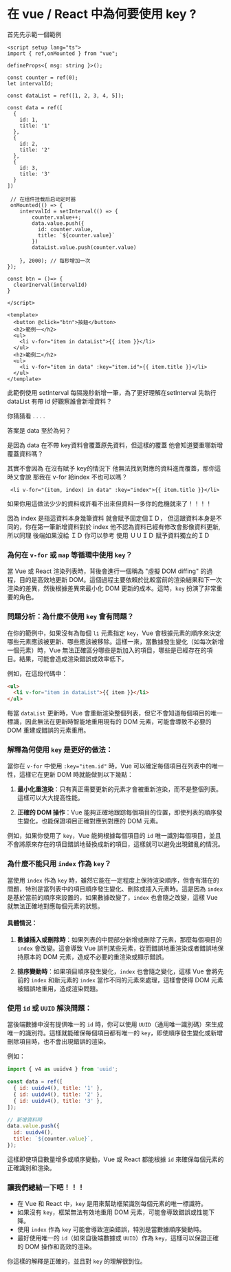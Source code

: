 # 在 vue / React 中為何要使用 key ?

首先先示範一個範例

```javascript=
<script setup lang="ts">
import { ref,onMounted } from "vue";

defineProps<{ msg: string }>();

const counter = ref(0);
let intervalId;

const dataList = ref([1, 2, 3, 4, 5]);

const data = ref([
  {
    id: 1,
    title: '1'
  },
  {
    id: 2,
    title: '2'
  },
  {
    id: 3,
    title: '3'
  }
])

 // 在组件挂载后启动定时器
 onMounted(() => {
    intervalId = setInterval(() => {
        counter.value++;
        data.value.push({
          id: counter.value,
          title: `${counter.value}`
        })
        dataList.value.push(counter.value)
       
    }, 2000); // 每秒增加一次
});

const btn = ()=> {
  clearInerval(intervalId)
}

</script>

<template>
  <button @click="btn">按鈕</button>
  <h2>範例一</h2>
  <ul>
    <li v-for="item in dataList">{{ item }}</li>
  </ul>
  <h2>範例二</h2>
  <ul>
    <li v-for="item in data" :key="item.id">{{ item.title }}</li>
  </ul>
</template>
```

此範例使用 setInterval 每隔幾秒新增一筆，為了更好理解在setInterval 先執行dataList 有帶 id 好觀察誰會新增資料？

你猜猜看
.
.
.
.

答案是 data 至於為何？

是因為 data 在不帶 key資料會覆蓋原先資料，但這樣的覆蓋 他會知道要重哪新增覆蓋資料嗎？

其實不會因為 在沒有賦予 key的情況下 他無法找到對應的資料進而覆蓋，那你這時又會說 那我在 v-for 給index 不也可以嗎？


```javascript=
 <li v-for="(item, index) in data" :key="index">{{ item.title }}</li>
```

如果你用這做法少少的資料或許看不出來但資料一多你的危機就來了！！！！

因為 index 是指這資料本身幾筆資料 就會賦予固定個ＩＤ， 但這跟資料本身是不同的，你在第一筆新增資料對於 index 他不認為資料已經有修改會影像資料更新, 所以同理 後端如果沒給 ＩＤ 你可以參考 使用 ＵＵＩＤ 賦予資料獨立的ＩＤ

### **為何在 `v-for` 或 `map` 等循環中使用 `key`？**

當 Vue 或 React 渲染列表時，背後會進行一個稱為 "虛擬 DOM diffing" 的過程，目的是高效地更新 DOM。這個過程主要依賴於比較當前的渲染結果和下一次渲染的差異，然後根據差異來最小化 DOM 更新的成本。這時，`key` 扮演了非常重要的角色。

### **問題分析：為什麼不使用 `key` 會有問題？**

在你的範例中，如果沒有為每個 `li` 元素指定 `key`，Vue 會根據元素的順序來決定哪些元素應該被更新、哪些應該被移除。這樣一來，當數據發生變化（如每次新增一個元素）時，Vue 無法正確區分哪些是新加入的項目，哪些是已經存在的項目。結果，可能會造成渲染錯誤或效率低下。

例如，在這段代碼中：

```html
<ul>
  <li v-for="item in dataList">{{ item }}</li>
</ul>
```

每當 `dataList` 更新時，Vue 會重新渲染整個列表，但它不會知道每個項目的唯一標識，因此無法在更新時智能地重用現有的 DOM 元素，可能會導致不必要的 DOM 重建或錯誤的元素重用。

### **解釋為何使用 `key` 是更好的做法：**

當你在 `v-for` 中使用 `:key="item.id"` 時，Vue 可以確定每個項目在列表中的唯一性，這樣它在更新 DOM 時就能做到以下幾點：

1. **最小化重渲染**：只有真正需要更新的元素才會被重新渲染，而不是整個列表。這樣可以大大提高性能。
   
2. **正確的 DOM 操作**：Vue 能夠正確地跟踪每個項目的位置，即使列表的順序發生變化，也能保證項目正確對應到對應的 DOM 元素。

例如，如果你使用了 `key`，Vue 能夠根據每個項目的 `id` 唯一識別每個項目，並且不會將原來存在的項目錯誤地替換成新的項目，這樣就可以避免出現錯亂的情況。

### **為什麼不能只用 `index` 作為 `key`？**

當使用 `index` 作為 `key` 時，雖然它能在一定程度上保持渲染順序，但會有潛在的問題，特別是當列表中的項目順序發生變化、刪除或插入元素時。這是因為 `index` 是基於當前的順序來設置的，如果數據改變了，`index` 也會隨之改變，這樣 Vue 就無法正確地對應每個元素的狀態。

#### 具體情況：
1. **數據插入或刪除時**：如果列表的中間部分新增或刪除了元素，那麼每個項目的 `index` 會改變。這會導致 Vue 誤判某些元素，從而錯誤地重渲染或者錯誤地保持原本的 DOM 元素，造成不必要的重渲染或顯示錯誤。
   
2. **排序變動時**：如果項目順序發生變化，`index` 也會隨之變化，這樣 Vue 會將先前的 `index` 和新元素的 `index` 當作不同的元素來處理，這樣會使得 DOM 元素被錯誤地重用，造成渲染問題。

### **使用 `id` 或 `UUID` 解決問題：**

當後端數據中沒有提供唯一的 `id` 時，你可以使用 `UUID`（通用唯一識別碼）來生成唯一的識別符。這樣就能確保每個項目都有唯一的 `key`，即使順序發生變化或新增刪除項目時，也不會出現錯誤的渲染。

例如：

```javascript
import { v4 as uuidv4 } from 'uuid';

const data = ref([
  { id: uuidv4(), title: '1' },
  { id: uuidv4(), title: '2' },
  { id: uuidv4(), title: '3' },
]);

// 新增資料時
data.value.push({
  id: uuidv4(),
  title: `${counter.value}`,
});
```

這樣即使項目數量增多或順序變動，Vue 或 React 都能根據 `id` 來確保每個元素的正確識別和渲染。

### 讓我們總結一下吧！！！
- 在 Vue 和 React 中，`key` 是用來幫助框架識別每個元素的唯一標識符。
- 如果沒有 `key`，框架無法有效地重用 DOM 元素，可能會導致錯誤或性能下降。
- 使用 `index` 作為 `key` 可能會導致渲染錯誤，特別是當數據順序變動時。
- 最好使用唯一的 `id`（如來自後端數據或 `UUID`）作為 `key`，這樣可以保證正確的 DOM 操作和高效的渲染。

你這樣的解釋是正確的，並且對 `key` 的理解很到位。